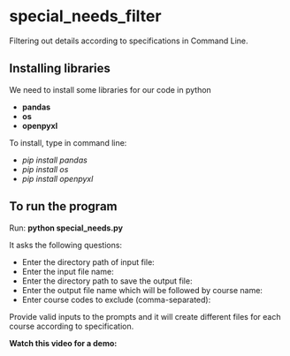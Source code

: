 # special_needs_filter
Filtering out details according to specifications in Command Line.

## Installing libraries
We need to install some libraries for our code in python
- **pandas**
- **os**
- **openpyxl**

To install, type in command line: 
- *pip install pandas*
- *pip install os*
- *pip install openpyxl*

## To run the program

Run: **python special_needs.py**

It asks the following questions:

- Enter the directory path of input file:
- Enter the  input file name: 
- Enter the directory path to save the output file: 
- Enter the output file name which will be followed by course name:
- Enter course codes to exclude (comma-separated):

Provide valid inputs to the prompts and it will create different files for each course according to specification.

**Watch this video for a demo:**